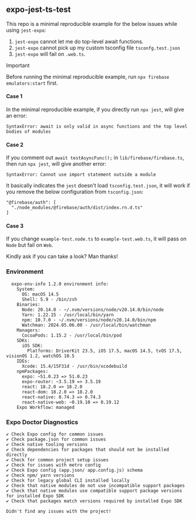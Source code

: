 ## expo-jest-ts-test

This repo is a minimal reproducible example for the below issues while using `jest-expo`:
1. `jest-expo` cannot let me do top-level await functions.
2. `jest-expo` cannot pick up my custom tsconfig file `tsconfg.test.json`
3. `jest-expo` will fail on `.web.ts`.

> [!IMPORTANT]
> Before running the minimal reproducible example, run `npx firebase emulators:start` first.

#### Case 1
In the minimal reproducible example, if you directly run `npx jest`, will give an error:
```
SyntaxError: await is only valid in async functions and the top level bodies of modules
```

#### Case 2
If you comment out `await testAsyncFunc();` in `lib/firebase/firebase.ts`, then run `npx jest`, will give another error:
```
SyntaxError: Cannot use import statement outside a module
```
It basically indicates the `jest` doesn't load `tsconfig.test.json`, it will work if you remove the below configuration from `tsconfig.json`:
```
"@firebase/auth": [
  "./node_modules/@firebase/auth/dist/index.rn.d.ts"
]
```

#### Case 3
If you change `example-test.node.ts` to `example-test.web.ts`, it will pass on `Node` but fail on `Web`.

Kindly ask if you can take a look? Man thanks!

### Environment

```
  expo-env-info 1.2.0 environment info:
    System:
      OS: macOS 14.5
      Shell: 5.9 - /bin/zsh
    Binaries:
      Node: 20.14.0 - ~/.nvm/versions/node/v20.14.0/bin/node
      Yarn: 1.22.15 - /usr/local/bin/yarn
      npm: 10.7.0 - ~/.nvm/versions/node/v20.14.0/bin/npm
      Watchman: 2024.05.06.00 - /usr/local/bin/watchman
    Managers:
      CocoaPods: 1.15.2 - /usr/local/bin/pod
    SDKs:
      iOS SDK:
        Platforms: DriverKit 23.5, iOS 17.5, macOS 14.5, tvOS 17.5, visionOS 1.2, watchOS 10.5
    IDEs:
      Xcode: 15.4/15F31d - /usr/bin/xcodebuild
    npmPackages:
      expo: ~51.0.23 => 51.0.23 
      expo-router: ~3.5.19 => 3.5.19 
      react: 18.2.0 => 18.2.0 
      react-dom: 18.2.0 => 18.2.0 
      react-native: 0.74.3 => 0.74.3 
      react-native-web: ~0.19.10 => 0.19.12 
    Expo Workflow: managed
```

### Expo Doctor Diagnostics

```
✔ Check Expo config for common issues
✔ Check package.json for common issues
✔ Check native tooling versions
✔ Check dependencies for packages that should not be installed directly
✔ Check for common project setup issues
✔ Check for issues with metro config
✔ Check Expo config (app.json/ app.config.js) schema
✔ Check npm/ yarn versions
✔ Check for legacy global CLI installed locally
✔ Check that native modules do not use incompatible support packages
✔ Check that native modules use compatible support package versions for installed Expo SDK
✔ Check that packages match versions required by installed Expo SDK

Didn't find any issues with the project!
```
